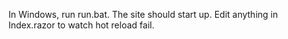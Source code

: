 In Windows, run run.bat. The site should start up.  Edit anything in Index.razor to watch hot reload fail.
